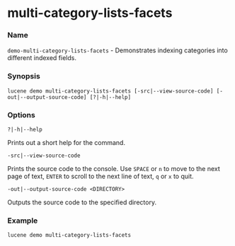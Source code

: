 # multi-category-lists-facets

### Name

`demo-multi-category-lists-facets` - Demonstrates indexing categories into different indexed fields.

### Synopsis

```console
lucene demo multi-category-lists-facets [-src|--view-source-code] [-out|--output-source-code] [?|-h|--help]
```

### Options

`?|-h|--help`

Prints out a short help for the command.

`-src|--view-source-code`

Prints the source code to the console. Use `SPACE` or `n` to move to the next page of text, `ENTER` to scroll to the next line of text, `q` or `x` to quit.

`-out|--output-source-code <DIRECTORY>`

Outputs the source code to the specified directory.


### Example

```console
lucene demo multi-category-lists-facets
```
